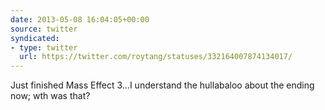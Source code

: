 ```yaml
---
date: 2013-05-08 16:04:05+00:00
source: twitter
syndicated:
- type: twitter
  url: https://twitter.com/roytang/statuses/332164007874134017/
---
```


Just finished Mass Effect 3...I understand the hullabaloo about the ending now; wth was that?